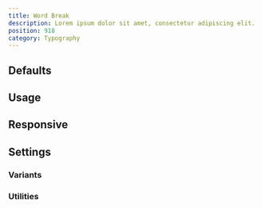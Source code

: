 ```yaml
---
title: Word Break
description: Lorem ipsum dolor sit amet, consectetur adipiscing elit.
position: 918
category: Typography
---
```


## Defaults

<TableGenerateCommon
  :rules="{
    'break-normal': [
      'overflow-wrap: normal;',
      'word-break: normal;'
    ],
    'break-words': ['overflow-wrap: break-word;'],
    'break-all': ['word-break: break-all;'],
}"></TableGenerateCommon>

## Usage

## Responsive

## Settings

### Variants

### Utilities
